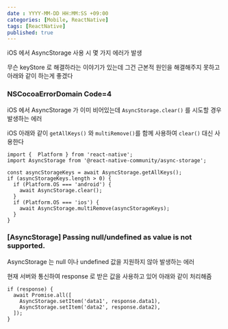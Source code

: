 ```yaml
---
date : YYYY-MM-DD HH:MM:SS +09:00
categories: [Mobile, ReactNative]
tags: [ReactNative]
published: true
---
```


iOS 에서 AsyncStorage 사용 시 몇 가지 에러가 발생

무슨 keyStore 로 해결하라는 이야기가 있는데
그건 근본적 원인을 해결해주지 못하고 아래와 같이 하는게 좋겠다

### NSCocoaErrorDomain Code=4

iOS 에서 AsyncStorage 가 이미 비어있는데 
`AsyncStorage.clear()` 를 시도할 경우 발생하는 에러

iOS 아래와 같이 `getAllKeys()` 와 `multiRemove()`를 함께 사용하여 `clear()` 대신 사용한다

```tsx
import {  Platform } from 'react-native';
import AsyncStorage from '@react-native-community/async-storage';

const asyncStorageKeys = await AsyncStorage.getAllKeys();
if (asyncStorageKeys.length > 0) {
  if (Platform.OS === 'android') {
    await AsyncStorage.clear();
  }
  if (Platform.OS === 'ios') {
    await AsyncStorage.multiRemove(asyncStorageKeys);
  }
}
```


### \[AsyncStorage] Passing null/undefined as value is not supported.

AsyncStorage 는 null 이나 undefined 값을 지원하지 않아 발생하는 에러

현재 서버와 통신하여 response 로 받은 값을 
사용하고 있어 아래와 같이 처리해줌

```tsx
if (response) {
  await Promise.all([
    AsyncStorage.setItem('data1', response.data1),
    AsyncStorage.setItem('data2', response.data2),
  ]);
}

```